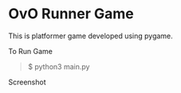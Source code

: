 # OvO Runner Game

This is platformer game developed using pygame.

To Run Game <br>
> $ python3 main.py

Screenshot

